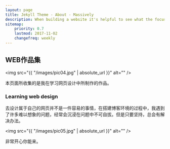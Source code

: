```yaml
---
layout: page
title: Jekyll Theme - About - Massively
description: When building a website it's helpful to see what the focus of your site is. This page is an example of how to show a website's focus.
sitemap:
    priority: 0.7
    lastmod: 2017-11-02
    changefreq: weekly
---
```

## WEB作品集

<span class="image left"><img src="{{ "/images/pic04.jpg" | absolute_url }}" alt="" /></span>

本页面所收集的是我在学习网页设计中所制作的作品。

### Learning web design
<div class="box">
  <p>
  去设计属于自己的网页并不是一件容易的事情，在搭建博客环境的过程中，我遇到了许多难以想象的问题，经常会沉浸在问题中不可自拔。但是只要坚持，总会有解决办法。
  </p>
</div>

<span class="image left"><img src="{{ "/images/pic05.jpg" | absolute_url }}" alt="" /></span>

非常开心你能来。
